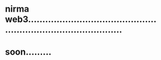 # nirma web3......................................................................................
# soon.........
